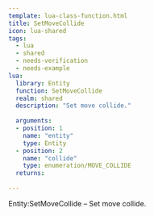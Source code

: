 ```yaml
---
template: lua-class-function.html
title: SetMoveCollide
icon: lua-shared
tags:
  - lua
  - shared
  - needs-verification
  - needs-example
lua:
  library: Entity
  function: SetMoveCollide
  realm: shared
  description: "Set move collide."
  
  arguments:
  - position: 1
    name: "entity"
    type: Entity
  - position: 2
    name: "collide"
    type: enumeration/MOVE_COLLIDE
  returns:
    
---
```


<div class="lua__search__keywords">
Entity:SetMoveCollide &#x2013; Set move collide.
</div>
